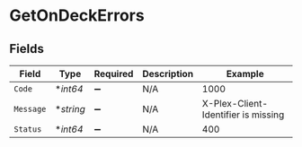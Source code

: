 # GetOnDeckErrors


## Fields

| Field                               | Type                                | Required                            | Description                         | Example                             |
| ----------------------------------- | ----------------------------------- | ----------------------------------- | ----------------------------------- | ----------------------------------- |
| `Code`                              | **int64*                            | :heavy_minus_sign:                  | N/A                                 | 1000                                |
| `Message`                           | **string*                           | :heavy_minus_sign:                  | N/A                                 | X-Plex-Client-Identifier is missing |
| `Status`                            | **int64*                            | :heavy_minus_sign:                  | N/A                                 | 400                                 |